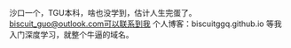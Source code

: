 沙口一个，TGU本科，啥也没学到，估计人生完蛋了。
biscuit_guo@outlook.com可以联系到我
个人博客：biscuitggq.github.io 等我入门深度学习，就整个牛逼的域名。
